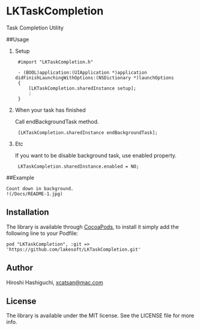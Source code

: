 LKTaskCompletion
================

Task Completion Utility

##Usage

1. Setup

        #import "LKTaskCompletion.h"
    
        - (BOOL)application:(UIApplication *)application didFinishLaunchingWithOptions:(NSDictionary *)launchOptions
        {
            [LKTaskCompletion.sharedInstance setup];
            :
        }

2. When your task has finished

    Call endBackgroundTask method.

        [LKTaskCompletion.sharedInstance endBackgroundTask];

3. Etc

    If you want to be disable background task, use enabled property.

        LKTaskCompletion.sharedInstance.enabled = NO;


##Example

	Count down in background.
	!(/Docs/README-1.jpg)


## Installation

The library is available through [CocoaPods](http://cocoapods.org), to install
it simply add the following line to your Podfile:

    pod "LKTaskCompletion", :git => 'https://github.com/lakesoft/LKTaskCompletion.git'

## Author

Hiroshi Hashiguchi, xcatsan@mac.com

## License

The library is available under the MIT license. See the LICENSE file for more info.
